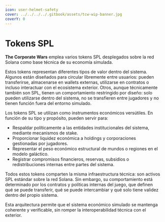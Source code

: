 ```yaml
---
icon: user-helmet-safety
cover: ../../../../.gitbook/assets/tcw-wip-banner.jpg
coverY: 0
---
```


# Tokens SPL

**The Corporate Wars** emplea varios tokens SPL desplegados sobre la red Solana como base técnica de su economía simulada.

Estos tokens representan diferentes tipos de valor dentro del sistema. Algunos están  diseñados para circular libremente entre usuarios: pueden transferirse, almacenarse en wallets externas, utilizarse en contratos o incluso interactuar con el ecosistema exterior. Otros, aunque técnicamente también son SPL, tienen un comportamiento restringido por diseño: solo pueden utilizarse dentro del sistema, no se transfieren entre jugadores y no tienen función fuera del entorno simulado.

Los tokens SPL se utilizan como instrumentos económicos versútiles. En función de su tipo y propósito, pueden servir para:

* Respaldar políticamente a las entidades institucionales del sistema, mediante mecanismos de stake.
* Proporcionar liquidez económica a holdings y corporaciones gestionadas por jugadores.
* Representar el peso económico estructural de mundos o regiones en el modelo galáctico.
* Registrar compromisos financieros, reservas, subsidios o redistribuciones internas entre partes del sistema.

Todos estos tokens comparten la misma infraestructura técnica: son activos SPL estándar sobre la red Solana. Sin embargo, su comportamiento está determinado por los contratos y políticas internas del juego, que definen qué se puede transferir, qué se puede intercambiar y qué solo tiene validez dentro del propio sistema.

Esta arquitectura permite que el sistema económico simulado se mantenga coherente y verificable, sin romper la interoperabilidad técnica con el exterior.

